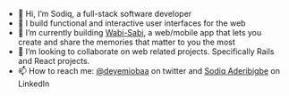 - 👋 Hi, I’m Sodiq, a full-stack software developer
- 👀 I build functional and interactive user interfaces for the web
- 🌱 I’m currently building [Wabi-Sabi](https://wabi-sabi.vercel.app/), a web/mobile app that lets you create and share the memories that matter to you the most
- 💞️ I’m looking to collaborate on web related projects. Specifically Rails and React projects.
- 📫 How to reach me: [@deyemiobaa](https://twitter.com/deyemiobaa) on twitter and [Sodiq Aderibigbe](https://www.linkedin.com/in/sodiqa/) on LinkedIn

<!---
deyemiobaa/deyemiobaa is a ✨ special ✨ repository because its `README.md` (this file) appears on your GitHub profile.
You can click the Preview link to take a look at your changes.
https://www.microverse.org/?grsf=agshns
--->
